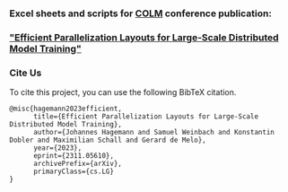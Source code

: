 ### Excel sheets and scripts for [COLM](https://colmweb.org/index.html) conference publication: 
### ["Efficient Parallelization Layouts for Large-Scale Distributed Model Training"](https://arxiv.org/abs/2311.05610)

### Cite Us
To cite this project, you can use the following BibTeX citation.
```
@misc{hagemann2023efficient,
      title={Efficient Parallelization Layouts for Large-Scale Distributed Model Training}, 
      author={Johannes Hagemann and Samuel Weinbach and Konstantin Dobler and Maximilian Schall and Gerard de Melo},
      year={2023},
      eprint={2311.05610},
      archivePrefix={arXiv},
      primaryClass={cs.LG}
}
```